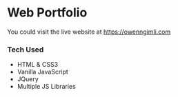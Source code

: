 # Web Portfolio

You could visit the live website at https://owenngimli.com

### Tech Used

- HTML & CSS3
- Vanilla JavaScript
- JQuery
- Multiple JS Libraries
